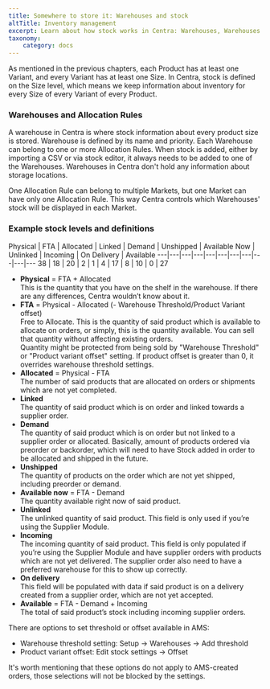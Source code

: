 ```yaml
---
title: Somewhere to store it: Warehouses and stock
altTitle: Inventory management
excerpt: Learn about how stock works in Centra: Warehouses, Warehouses Groups and stock level definitions.
taxonomy:
    category: docs
---
```


As mentioned in the previous chapters, each Product has at least one Variant, and every Variant has at least one Size. In Centra, stock is defined on the Size level, which means we keep information about inventory for every Size of every Variant of every Product.

### Warehouses and Allocation Rules

A warehouse in Centra is where stock information about every product size is stored. Warehouse is defined by its name and priority. Each Warehouse can belong to one or more Allocation Rules. When stock is added, either by importing a CSV or via stock editor, it always needs to be added to one of the Warehouses. Warehouses in Centra don't hold any information about storage locations.

One Allocation Rule can belong to multiple Markets, but one Market can have only one Allocation Rule. This way Centra controls which Warehouses' stock will be displayed in each Market.

### Example stock levels and definitions

<div class="tableWrapper" markdown='1'>
Physical | FTA | Allocated | Linked | Demand | Unshipped | Available Now | Unlinked | Incoming | On Delivery | Available
---|---|---|---|---|---|---|---|---|---|---
38 | 18 | 20 | 2 | 1 | 4 | 17 | 8 | 10 | 0 | 27
</div>

* **Physical** = FTA + Allocated  
This is the quantity that you have on the shelf in the warehouse. If there are any differences, Centra wouldn’t know about it.
* **FTA** = Physical - Allocated (- Warehouse Threshold/Product Variant offset)  
Free to Allocate. This is the quantity of said product which is available to allocate on orders, or simply, this is the quantity available. You can sell that quantity without affecting existing orders.   
Quantity might be protected from being sold by "Warehouse Threshold" or "Product variant offset" setting. If product offset is greater than 0, it overrides warehouse threshold settings.
* **Allocated** = Physical - FTA  
The number of said products that are allocated on orders or shipments which are not yet completed.
* **Linked**  
The quantity of said product which is on order and linked towards a supplier order.
* **Demand**  
The quantity of said product which is on order but not linked to a supplier order or allocated. Basically, amount of products ordered via preorder or backorder, which will need to have Stock added in order to be allocated and shipped in the future.
* **Unshipped**  
The quantity of products on the order which are not yet shipped, including preorder or demand.
* **Available now** = FTA - Demand  
The quantity available right now of said product.
* **Unlinked**  
The unlinked quantity of said product. This field is only used if you’re using the Supplier Module.
* **Incoming**  
The incoming quantity of said product. This field is only populated if you’re using the Supplier Module and have supplier orders with products which are not yet delivered. The supplier order also need to have a preferred warehouse for this to show up correctly.
* **On delivery**  
This field will be populated with data if said product is on a delivery created from a supplier order, which are not yet accepted.
* **Available** = FTA - Demand + Incoming  
The total of said product’s stock including incoming supplier orders.

There are options to set threshold or offset available in AMS:  
* Warehouse threshold setting: Setup -> Warehouses -> Add threshold  
* Product variant offset: Edit stock settings -> Offset

It's worth mentioning that these options do not apply to AMS-created orders, those selections will not be blocked by the settings.
